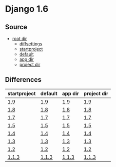 # Django 1.6 #

## Source ##

-   [root dir](https://github.com/fmierlo/django-default-settings/blob/master/release/1.6)
    -   [diffsettings](https://github.com/fmierlo/django-default-settings/blob/master/release/1.6/diff_settings.py)
    -   [startproject](https://github.com/fmierlo/django-default-settings/blob/master/release/1.6/startproject_settings.py)
    -   [default](https://github.com/fmierlo/django-default-settings/blob/master/release/1.6/default_settings.py)
    -   [app dir](https://github.com/fmierlo/django-default-settings/blob/master/release/1.6/app)
    -   [project dir](https://github.com/fmierlo/django-default-settings/blob/master/release/1.6/project)

## Differences ##

| startproject | default | app dir | project dir |
| --- | --- | --- | --- |
| [1.9](https://github.com/fmierlo/django-default-settings/blob/master/diff/1.6/startproject_1.9_1.6.diff) | [1.9](https://github.com/fmierlo/django-default-settings/blob/master/diff/1.6/default_1.9_1.6.diff) | [1.9](https://github.com/fmierlo/django-default-settings/blob/master/diff/1.6/app_1.9_1.6.diff) | [1.9](https://github.com/fmierlo/django-default-settings/blob/master/diff/1.6/project_1.9_1.6.diff) |
| [1.8](https://github.com/fmierlo/django-default-settings/blob/master/diff/1.6/startproject_1.8_1.6.diff) | [1.8](https://github.com/fmierlo/django-default-settings/blob/master/diff/1.6/default_1.8_1.6.diff) | [1.8](https://github.com/fmierlo/django-default-settings/blob/master/diff/1.6/app_1.8_1.6.diff) | [1.8](https://github.com/fmierlo/django-default-settings/blob/master/diff/1.6/project_1.8_1.6.diff) |
| [1.7](https://github.com/fmierlo/django-default-settings/blob/master/diff/1.6/startproject_1.7_1.6.diff) | [1.7](https://github.com/fmierlo/django-default-settings/blob/master/diff/1.6/default_1.7_1.6.diff) | [1.7](https://github.com/fmierlo/django-default-settings/blob/master/diff/1.6/app_1.7_1.6.diff) | [1.7](https://github.com/fmierlo/django-default-settings/blob/master/diff/1.6/project_1.7_1.6.diff) |
| [1.5](https://github.com/fmierlo/django-default-settings/blob/master/diff/1.6/startproject_1.5_1.6.diff) | [1.5](https://github.com/fmierlo/django-default-settings/blob/master/diff/1.6/default_1.5_1.6.diff) | [1.5](https://github.com/fmierlo/django-default-settings/blob/master/diff/1.6/app_1.5_1.6.diff) | [1.5](https://github.com/fmierlo/django-default-settings/blob/master/diff/1.6/project_1.5_1.6.diff) |
| [1.4](https://github.com/fmierlo/django-default-settings/blob/master/diff/1.6/startproject_1.4_1.6.diff) | [1.4](https://github.com/fmierlo/django-default-settings/blob/master/diff/1.6/default_1.4_1.6.diff) | [1.4](https://github.com/fmierlo/django-default-settings/blob/master/diff/1.6/app_1.4_1.6.diff) | [1.4](https://github.com/fmierlo/django-default-settings/blob/master/diff/1.6/project_1.4_1.6.diff) |
| [1.3](https://github.com/fmierlo/django-default-settings/blob/master/diff/1.6/startproject_1.3_1.6.diff) | [1.3](https://github.com/fmierlo/django-default-settings/blob/master/diff/1.6/default_1.3_1.6.diff) | [1.3](https://github.com/fmierlo/django-default-settings/blob/master/diff/1.6/app_1.3_1.6.diff) | [1.3](https://github.com/fmierlo/django-default-settings/blob/master/diff/1.6/project_1.3_1.6.diff) |
| [1.2](https://github.com/fmierlo/django-default-settings/blob/master/diff/1.6/startproject_1.2_1.6.diff) | [1.2](https://github.com/fmierlo/django-default-settings/blob/master/diff/1.6/default_1.2_1.6.diff) | [1.2](https://github.com/fmierlo/django-default-settings/blob/master/diff/1.6/app_1.2_1.6.diff) | [1.2](https://github.com/fmierlo/django-default-settings/blob/master/diff/1.6/project_1.2_1.6.diff) |
| [1.1.3](https://github.com/fmierlo/django-default-settings/blob/master/diff/1.6/startproject_1.1.3_1.6.diff) | [1.1.3](https://github.com/fmierlo/django-default-settings/blob/master/diff/1.6/default_1.1.3_1.6.diff) | [1.1.3](https://github.com/fmierlo/django-default-settings/blob/master/diff/1.6/app_1.1.3_1.6.diff) | [1.1.3](https://github.com/fmierlo/django-default-settings/blob/master/diff/1.6/project_1.1.3_1.6.diff) |
